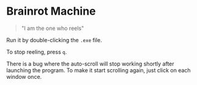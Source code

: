 # Brainrot Machine

> "I am the one who reels"

Run it by double-clicking the `.exe` file.

To stop reeling, press `q`.

There is a bug where the auto-scroll will stop working shortly after launching
the program. To make it start scrolling again, just click on each window once.
